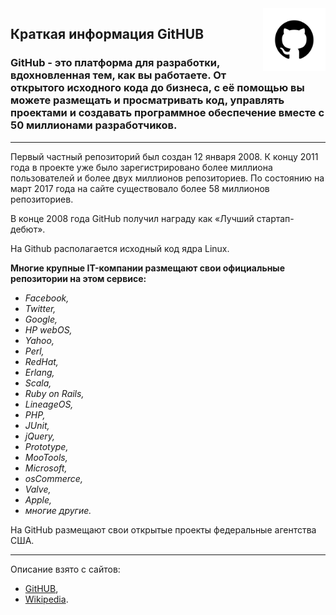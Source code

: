 <img src="pngwing.png" alt="Logo" width="100" align="right" />

## Краткая информация GitHUB

### GitHub - это платформа для разработки, вдохновленная тем, как вы работаете. От открытого исходного кода до бизнеса, с её помощью вы можете размещать и просматривать код, управлять проектами и создавать программное обеспечение вместе с 50 миллионами разработчиков.

---

Первый частный репозиторий был создан 12 января 2008. К концу 2011 года в проекте уже было зарегистрировано более миллиона пользователей и более двух миллионов репозиториев. По состоянию на март 2017 года на сайте существовало более 58 миллионов репозиториев.

В конце 2008 года GitHub получил награду как «Лучший стартап-дебют».

На Github располагается исходный код ядра Linux.

**Многие крупные IT-компании размещают свои официальные репозитории на этом сервисе:**

- *Facebook,*
- *Twitter,*
- *Google,*
- *HP webOS,*
- *Yahoo,*
- *Perl,*
- *RedHat,*
- *Erlang,*
- *Scala,*
- *Ruby on Rails,*
- *LineageOS,*
- *PHP,*
- *JUnit,*
- *jQuery,*
- *Prototype,*
- *MooTools,*
- *Microsoft,*
- *osCommerce,*
- *Valve,*
- *Apple,*
- *многие другие.*

На GitHub размещают свои открытые проекты федеральные агентства США.

---

Описание взято с сайтов: 
- [GitHUB](https://github.com/),
- [Wikipedia](https://ru.wikipedia.org/wiki/GitHub).